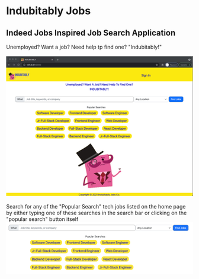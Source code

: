 # Indubitably Jobs 

## Indeed Jobs Inspired Job Search Application

Unemployed?  Want a job?  Need help tp find one?
"Indubitably!"
<br>
<br>
![Indubitably Home Page](public/images/IndubitablyHome.png)
<br>
<br>
Search for any of the "Popular Search" tech jobs listed on the home page by
either typing one of these searches in the search bar or clicking on the "popular search" button itself
<br>
![Search Bar and Pupular Searches](public/images/SearchBar_PopularSearches.png)
<br>
